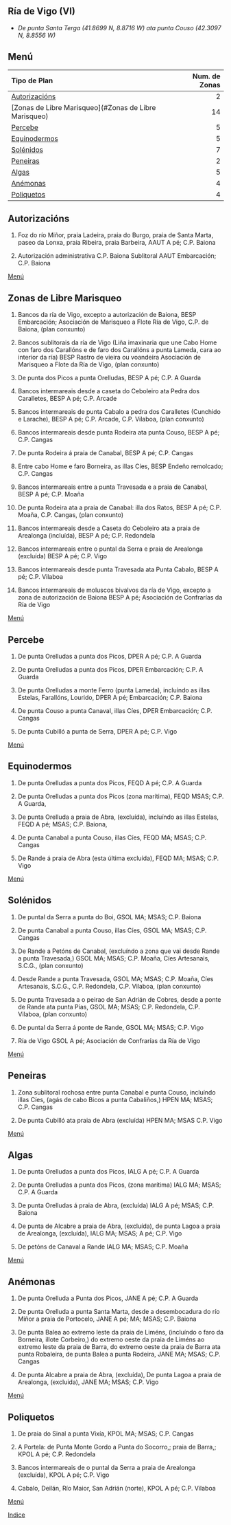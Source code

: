 
## Ría de Vigo (VI)

* _De punta Santa Terga (41.8699 N, 8.8716 W) ata punta Couso (42.3097 N, 8.8556 W)_

## Menú


|Tipo de Plan | Num. de Zonas|
|:------------|--------------:|
|[Autorizacións](#Autorizacións)| 2 |
|[Zonas de Libre Marisqueo](#Zonas de Libre Marisqueo)| 14 |
|[Percebe](#Percebe)| 5 |
|[Equinodermos](#Equinodermos)| 5 |
|[Solénidos](#Solénidos)| 7 |
|[Peneiras](#Peneiras)| 2 |
|[Algas](#Algas)| 5 |
|[Anémonas](#Anémonas)| 4 |
|[Poliquetos](#Poliquetos)| 4 |



## Autorizacións


1. Foz do río Miñor, praia Ladeira, praia do Burgo, praia de Santa Marta, paseo da Lonxa, praia Ribeira, praia Barbeira, AAUT A pé; C.P. Baiona

1. Autorización administrativa C.P. Baiona Sublitoral AAUT Embarcación; C.P. Baiona

[Menú](#Menú)


## Zonas de Libre Marisqueo


1. Bancos da ría de Vigo, excepto a autorización de Baiona, BESP Embarcación; Asociación de Marisqueo a Flote Ría de Vigo, C.P. de Baiona, (plan conxunto)

1. Bancos sublitorais da ría de Vigo (Liña imaxinaria que une Cabo Home con faro dos Carallóns e de faro dos Carallóns a punta Lameda, cara ao interior da ría) BESP Rastro de vieira ou voandeira Asociación de Marisqueo a Flote da Ría de Vigo, (plan conxunto)

1. De punta dos Picos a punta Orelludas, BESP A pé; C.P. A Guarda

1. Bancos intermareais desde a caseta do Ceboleiro ata Pedra dos Caralletes, BESP A pé; C.P. Arcade

1. Bancos intermareais de punta Cabalo a pedra dos Caralletes (Cunchido e Larache), BESP A pé; C.P. Arcade, C.P. Vilaboa, (plan conxunto)

1. Bancos intermareais desde punta Rodeira ata punta Couso, BESP A pé; C.P. Cangas

1. De punta Rodeira á praia de Canabal, BESP A pé; C.P. Cangas

1. Entre cabo Home e faro Borneira, as illas Cíes, BESP Endeño remolcado; C.P. Cangas

1. Bancos intermareais entre a punta Travesada e a praia de Canabal, BESP A pé; C.P. Moaña

1. De punta Rodeira ata a praia de Canabal: illa dos Ratos, BESP A pé; C.P. Moaña, C.P. Cangas, (plan conxunto)

1. Bancos intermareais desde a Caseta do Ceboleiro ata a praia de Arealonga (incluída), BESP A pé; C.P. Redondela

1. Bancos intermareais entre o puntal da Serra e praia de Arealonga (excluída) BESP A pé; C.P. Vigo

1. Bancos intermareais desde punta Travesada ata Punta Cabalo, BESP A pé; C.P. Vilaboa

1. Bancos intermareais de moluscos bivalvos da ría de Vigo, excepto a zona de autorización de Baiona BESP A pé; Asociación de Confrarías da Ría de Vigo

[Menú](#Menú)


## Percebe


1. De punta Orelludas a punta dos Picos, DPER A pé; C.P. A Guarda

1. De punta Orelludas a punta dos Picos, DPER Embarcación; C.P. A Guarda

1. De punta Orelludas a monte Ferro (punta Lameda), incluíndo as illas Estelas, Farallóns, Lourido, DPER A pé; Embarcación; C.P. Baiona

1. De punta Couso a punta Canaval, illas Cíes, DPER Embarcación; C.P. Cangas

1. De punta Cubilló a punta de Serra, DPER A pé; C.P. Vigo

[Menú](#Menú)


## Equinodermos


1. De punta Orelludas a punta dos Picos, FEQD A pé; C.P. A Guarda

1. De punta Orelludas a punta dos Picos (zona marítima), FEQD MSAS; C.P. A Guarda,

1. De punta Orelluda a praia de Abra, (excluída), incluíndo as illas Estelas, FEQD A pé; MSAS; C.P. Baiona,

1. De punta Canabal a punta Couso, illas Cíes, FEQD MA; MSAS; C.P. Cangas

1. De Rande á praia de Abra (esta última excluída), FEQD MA; MSAS; C.P. Vigo

[Menú](#Menú)


## Solénidos


1. De puntal da Serra a punta do Boi, GSOL MA; MSAS; C.P. Baiona

1. De punta Canabal a punta Couso, illas Cíes, GSOL MA; MSAS; C.P. Cangas

1. De Rande a Petóns de Canabal, (excluíndo a zona que vai desde Rande a punta Travesada,) GSOL MA; MSAS; C.P. Moaña, Cíes Artesanais, S.C.G., (plan conxunto)

1. Desde Rande a punta Travesada, GSOL MA; MSAS; C.P. Moaña, Cíes Artesanais, S.C.G., C.P. Redondela, C.P. Vilaboa, (plan conxunto)

1. De punta Travesada a o peirao de San Adrián de Cobres, desde a ponte de Rande ata punta Pías, GSOL MA; MSAS; C.P. Redondela, C.P. Vilaboa, (plan conxunto)

1. De puntal da Serra á ponte de Rande, GSOL MA; MSAS; C.P. Vigo

1. Ría de Vigo GSOL A pé; Asociación de Confrarías da Ría de Vigo

[Menú](#Menú)


## Peneiras


1. Zona sublitoral rochosa entre punta Canabal e punta Couso, incluíndo illas Cíes, (agás de cabo Bicos a punta Cabaliños,) HPEN MA; MSAS; C.P. Cangas

1. De punta Cubilló ata praia de Abra (excluída) HPEN MA; MSAS C.P. Vigo

[Menú](#Menú)


## Algas


1. De punta Orelludas a punta dos Picos, IALG A pé; C.P. A Guarda

1. De punta Orelludas a punta dos Picos, (zona marítima) IALG MA; MSAS; C.P. A Guarda

1. De punta Orelludas á praia de Abra, (excluída) IALG A pé; MSAS; C.P. Baiona

1. De punta de Alcabre a praia de Abra, (excluída), de punta Lagoa a praia de Arealonga, (excluída), IALG MA; MSAS; A pé; C.P. Vigo

1. De petóns de Canaval a Rande IALG MA; MSAS; C.P. Moaña

[Menú](#Menú)


## Anémonas


1. De punta Orelluda a Punta dos Picos, JANE A pé; C.P. A Guarda

1. De punta Orelluda a punta Santa Marta, desde a desembocadura do río Miñor a praia de Portocelo, JANE A pé; MA; MSAS; C.P. Baiona

1. De punta Balea ao extremo leste da praia de Liméns, (incluíndo o faro da Borneira, illote Corbeiro,) do extremo oeste da praia de Liméns ao extremo leste da praia de Barra, do extremo oeste da praia de Barra ata punta Robaleira, de punta Balea a punta Rodeira, JANE MA; MSAS; C.P. Cangas

1. De punta Alcabre a praia de Abra, (excluída), De punta Lagoa a praia de Arealonga, (excluida), JANE MA; MSAS; C.P. Vigo

[Menú](#Menú)


## Poliquetos


1. De praia do Sinal a punta Vixía, KPOL MA; MSAS; C.P. Cangas

1. A Portela: de Punta Monte Gordo a Punta do Socorro,; praia de Barra,; KPOL A pé; C.P. Redondela

1. Bancos intermareais de o puntal da Serra a praia de Arealonga (excluída), KPOL A pé; C.P. Vigo

1. Cabalo, Deilán, Río Maior, San Adrián (norte), KPOL A pé; C.P. Vilaboa

[Menú](#Menú)


[Indice](indicesZonasProduccion.md)




 [Sigremar]: https://goo.gl/glKrkM
 [plans anuais de explotación]: http://goo.gl/4k6J1

